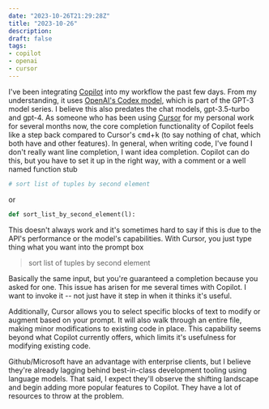 ```yaml
---
date: "2023-10-26T21:29:28Z"
title: "2023-10-26"
description:
draft: false
tags:
- copilot
- openai
- cursor
---
```


I've been integrating [Copilot](https://github.com/features/copilot) into my workflow the past few days.
From my understanding, it uses [OpenAI's Codex model](https://platform.openai.com/docs/guides/code), which is part of the GPT-3 model series.
I believe this also predates the chat models, gpt-3.5-turbo and gpt-4.
As someone who has been using [Cursor](https://cursor.sh) for my personal work for several months now, the core completion functionality of Copilot feels like a step back compared to Cursor's <kbd>cmd</kbd>+<kbd>k</kbd> (to say nothing of chat, which both have and other features).
In general, when writing code, I've found I don't really want line completion, I want idea completion.
Copilot can do this, but you have to set it up in the right way, with a comment or a well named function stub
```python
# sort list of tuples by second element
```

or

```python
def sort_list_by_second_element(l):
```

This doesn't always work and it's sometimes hard to say if this is due to the API's performance or the model's capabilities.
With Cursor, you just type thing what you want into the prompt box

> sort list of tuples by second element

Basically the same input, but you're guaranteed a completion because you asked for one.
This issue has arisen for me several times with Copilot.
I want to invoke it -- not just have it step in when it thinks it's useful.

Additionally, Cursor allows you to select specific blocks of text to modify or augment based on your prompt.
It will also walk through an entire file, making minor modifications to existing code in place.
This capability seems beyond what Copilot currently offers, which limits it's usefulness for modifying existing code.

Github/Microsoft have an advantage with enterprise clients, but I believe they're already lagging behind best-in-class development tooling using language models.
That said, I expect they'll observe the shifting landscape and begin adding more popular features to Copilot.
They have a lot of resources to throw at the problem.